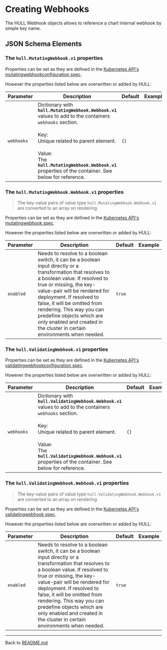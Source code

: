 # Creating Webhooks

The HULL Webhook objects allows to reference a chart internal webhook by simple key name.

## JSON Schema Elements

### The `hull.MutatingWebhook.v1` properties

Properties can be set as they are defined in the [Kubernetes API's mutatingwebhookconfiguration spec](https://kubernetes.io/docs/reference/generated/kubernetes-api/v1.29/#mutatingwebhookconfiguration-v1-admissionregistration-k8s-io). 

However the properties listed below are overwritten or added by HULL:

| Parameter | Description  | Default | Example 
| --------  | -------------| ------- | --------
| `webhooks` | Dictionary with **`hull.MutatingWebhook.Webhook.v1`** values to add to the containers `webhooks` section. <br><br>Key: <br>Unique related to parent element.<br><br>Value: <br>The **`hull.MutatingWebhook.Webhook.v1`** properties of the container. See below for reference.  | `{}` |

### The `hull.MutatingWebhook.Webhook.v1` properties

> The key-value pairs of value type `hull.MutatingWebhook.Webhook.v1` are converted to an array on rendering

Properties can be set as they are defined in the [Kubernetes API's mutatingwebhook spec](https://kubernetes.io/docs/reference/generated/kubernetes-api/v1.29/#mutatingwebhook-v1-admissionregistration-k8s-io). 

However the properties listed below are overwritten or added by HULL:

| Parameter | Description  | Default | Example 
| --------  | -------------| ------- | --------
`enabled` | Needs to resolve to a boolean switch, it can be a boolean input directly or a transformation that resolves to a boolean value. If resolved to true or missing, the key-value-pair will be rendered for deployment. If resolved to false, it will be omitted from rendering. This way you can predefine objects which are only enabled and created in the cluster in certain environments when needed. | `true` | 

### The `hull.ValidatingWebhook.v1` properties

Properties can be set as they are defined in the [Kubernetes API's validatingwebhookconfiguration spec](https://kubernetes.io/docs/reference/generated/kubernetes-api/v1.29/#validatingwebhookconfiguration-v1-admissionregistration-k8s-io). 

However the properties listed below are overwritten or added by HULL:

| Parameter | Description  | Default | Example 
| --------  | -------------| ------- | --------
| `webhooks` | Dictionary with **`hull.ValidatingWebhook.Webhook.v1`** values to add to the containers `webhooks` section. <br><br>Key: <br>Unique related to parent element.<br><br>Value: <br>The **`hull.ValidatingWebhook.Webhook.v1`** properties of the container. See below for reference.  | `{}` |

### The `hull.ValidatingWebhook.Webhook.v1` properties

> The key-value pairs of value type `hull.ValidatingWebhook.Webhook.v1` are converted to an array on rendering

Properties can be set as they are defined in the [Kubernetes API's validatingwebhook spec](https://kubernetes.io/docs/reference/generated/kubernetes-api/v1.29/#validatingwebhook-v1-admissionregistration-k8s-io). 

However the properties listed below are overwritten or added by HULL:

| Parameter | Description  | Default | Example 
| --------  | -------------| ------- | --------
`enabled` | Needs to resolve to a boolean switch, it can be a boolean input directly or a transformation that resolves to a boolean value. If resolved to true or missing, the key-value-pair will be rendered for deployment. If resolved to false, it will be omitted from rendering. This way you can predefine objects which are only enabled and created in the cluster in certain environments when needed. | `true` | 

---
Back to [README.md](./../README.md)